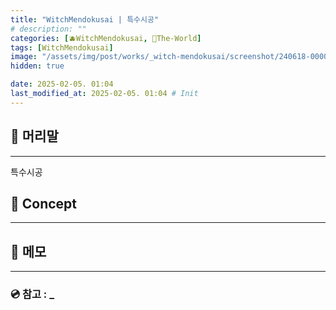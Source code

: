 ```yaml
---
title: "WitchMendokusai | 특수시공"
# description: ""
categories: [🫐WitchMendokusai, 🥥The-World]
tags: [WitchMendokusai]
image: "/assets/img/post/works/_witch-mendokusai/screenshot/240618-000000.png"
hidden: true

date: 2025-02-05. 01:04
last_modified_at: 2025-02-05. 01:04 # Init
---
```


## 📀 머리말

---

특수시공  

## 📀 Concept

---

## 📀 메모

---

### 💿 참고 : _
